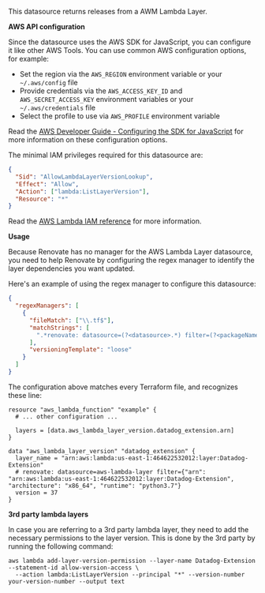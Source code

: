 This datasource returns releases from a AWM Lambda Layer.

**AWS API configuration**

Since the datasource uses the AWS SDK for JavaScript, you can configure it like other AWS Tools.
You can use common AWS configuration options, for example:

- Set the region via the `AWS_REGION` environment variable or your `~/.aws/config` file
- Provide credentials via the `AWS_ACCESS_KEY_ID` and `AWS_SECRET_ACCESS_KEY` environment variables or your `~/.aws/credentials` file
- Select the profile to use via `AWS_PROFILE` environment variable

Read the [AWS Developer Guide - Configuring the SDK for JavaScript](https://docs.aws.amazon.com/sdk-for-javascript/v3/developer-guide/configuring-the-jssdk.html) for more information on these configuration options.

The minimal IAM privileges required for this datasource are:

```json
{
  "Sid": "AllowLambdaLayerVersionLookup",
  "Effect": "Allow",
  "Action": ["lambda:ListLayerVersion"],
  "Resource": "*"
}
```

Read the [AWS Lambda IAM reference](https://docs.aws.amazon.com/service-authorization/latest/reference/list_awslambda.html) for more information.

**Usage**

Because Renovate has no manager for the AWS Lambda Layer datasource, you need to help Renovate by configuring the regex manager to identify the layer dependencies you want updated.

Here's an example of using the regex manager to configure this datasource:

```json
{
  "regexManagers": [
    {
      "fileMatch": ["\\.tf$"],
      "matchStrings": [
        ".*renovate: datasource=(?<datasource>.*) filter=(?<packageName>.*)\\s+.* = \"(?<depName>.*):(?<currentValue>\\d+)\""
      ],
      "versioningTemplate": "loose"
    }
  ]
}
```

The configuration above matches every Terraform file, and recognizes these line:

```hcl
resource "aws_lambda_function" "example" {
  # ... other configuration ...

  layers = [data.aws_lambda_layer_version.datadog_extension.arn]
}

data "aws_lambda_layer_version" "datadog_extension" {
  layer_name = "arn:aws:lambda:us-east-1:464622532012:layer:Datadog-Extension"
  # renovate: datasource=aws-lambda-layer filter={"arn": "arn:aws:lambda:us-east-1:464622532012:layer:Datadog-Extension", "architecture": "x86_64", "runtime": "python3.7"}
  version = 37
}
```

**3rd party lambda layers**

In case you are referring to a 3rd party lambda layer, they need to add the necessary permissions to the layer version.
This is done by the 3rd party by running the following command:

```shell
aws lambda add-layer-version-permission --layer-name Datadog-Extension --statement-id allow-version-access \
  --action lambda:ListLayerVersion --principal "*" --version-number your-version-number --output text
```

